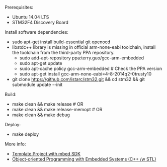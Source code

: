 Prerequisites:
* Ubuntu 14.04 LTS
* STM32F4 Discovery Board

Install software dependencies:
* sudo apt-get install build-essential git openocd
* libstdc++ library is missing in official arm-none-eabi toolchain, install the toolchain from the third-party PPA repository.
   * sudo add-apt-repository ppa:terry.guo/gcc-arm-embedded
   * sudo apt-get update
   * sudo apt-cache policy gcc-arm-embedded # Check the PPA version
   * sudo apt-get install gcc-arm-none-eabi=4-8-2014q2-0trusty10
* git clone https://github.com/istarc/stm32.git && cd stm32 && git submodule update --init

Build:
* make clean && make release # OR
* make clean && make release-memopt # OR
* make clean && make debug

Deploy:
* make deploy

More info:
* [Template Project with mbed SDK]()
* [Object-oriented Programming with Embedded Systems (C++ /w STL)](http://istarc.wordpress.com/2014/07/18/stm32f4-object-oriented-programming-c-with-embedded-systems/)
